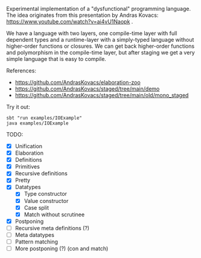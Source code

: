 Experimental implementation of a "dysfunctional" programming language.
The idea originates from this presentation by Andras Kovacs: https://www.youtube.com/watch?v=ai4vU1Naopk .

We have a language with two layers, one compile-time layer with full dependent types and a runtime-layer with a simply-typed language without higher-order functions or closures. We can get back higher-order functions and polymorphism in the compile-time layer, but after staging we get a very simple language that is easy to compile.

References:
- https://github.com/AndrasKovacs/elaboration-zoo
- https://github.com/AndrasKovacs/staged/tree/main/demo
- https://github.com/AndrasKovacs/staged/tree/main/old/mono_staged

Try it out:
```
sbt "run examples/IOExample"
java examples/IOExample
```

TODO:
- [x] Unification
- [x] Elaboration
- [x] Definitions
- [x] Primitives
- [x] Recursive definitions
- [x] Pretty
- [x] Datatypes
  - [x] Type constructor
  - [x] Value constructor
  - [x] Case split
  - [x] Match without scrutinee
- [x] Postponing
- [ ] Recursive meta definitions (?)
- [ ] Meta datatypes
- [ ] Pattern matching
- [ ] More postponing (?) (con and match)
